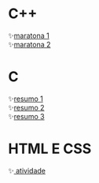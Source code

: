 # C++
✨<a href="https://github.com/alannaaaa/aulasenaiprogramacao/tree/main/maratona1">maratona 1</a> <br>
✨<a href="https://github.com/alannaaaa/aulasenaiprogramacao/tree/main/maratona2">maratona 2</a>
# C
✨<a href="https://github.com/alannaaaa/aulasenaiprogramacao/tree/main/resumo">resumo 1</a> <br>
✨<a href="https://github.com/alannaaaa/aulasenaiprogramacao/tree/main/resumo2">resumo 2</a> <br>
✨<a href="https://github.com/alannaaaa/aulasenaiprogramacao/tree/main/resumo3">resumo 3</a> 
# HTML E CSS
✨<a href="https://github.com/alannaaaa/aulasenaiprogramacao/tree/main/atividade%20html"> atividade </a>
